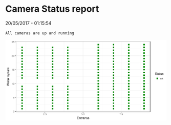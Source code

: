 Camera Status report
================
20/05/2017 - 01:15:54

    All cameras are up and running

![](camreport_files/figure-markdown_github/unnamed-chunk-2-1.png)
